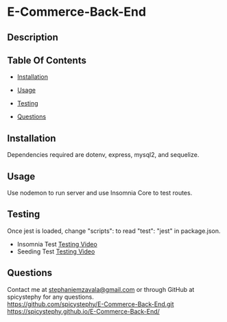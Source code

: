 # E-Commerce-Back-End

## Description

    
## Table Of Contents
    
 * [Installation](#installation)

 * [Usage](#usage)

 * [Testing](#testing)

 * [Questions](#questions)

## Installation
Dependencies required are dotenv, express, mysql2, and sequelize.


## Usage
Use nodemon to run server and use Insomnia Core to test routes.


## Testing
Once jest is loaded, change "scripts": to read "test": "jest" in package.json.
* Insomnia Test [Testing Video](https://youtu.be/oTGF9DnCIZc)
* Seeding Test [Testing Video](https://youtu.be/oTGF9DnCIZc)


## Questions
Contact me at stephaniemzavala@gmail.com or through GitHub at spicystephy for any questions.
<br>https://github.com/spicystephy/E-Commerce-Back-End.git
<br>https://spicystephy.github.io/E-Commerce-Back-End/